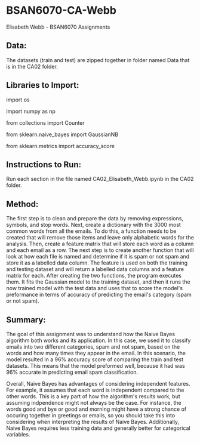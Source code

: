 # BSAN6070-CA-Webb
Elisabeth Webb - BSAN6070 Assignments

## Data: ##

The datasets (train and test) are zipped together in folder named Data that is in the CA02 folder. 

## Libraries to Import: ##

import os

import numpy as np

from collections import Counter

from sklearn.naive_bayes import GaussianNB

from sklearn.metrics import accuracy_score

## Instructions to Run: ##

Run each section in the file named CA02_Elisabeth_Webb.ipynb in the CA02 folder. 

## Method: ##
The first step is to clean and prepare the data by removing expressions, symbols, and stop words. Next, create a dictionary with the 3000 most common words from all the emails. To do this, a function needs to be created that will remove those items and leave only alphabetic words for the analysis. Then, create a feature matrix that will store each word as a column and each email as a row. The next step is to create another function that will look at how each file is named and determine if it is spam or not spam and store it as a labelled data column. The feature is used on both the training and testing dataset and will return a labelled data columns and a feature matrix for each. After creating the two functions, the program executes them. It fits the Gaussian model to the training dataset, and then it runs the now trained model with the test data and uses that to score the model's preformance in terms of accuracy of predicting the email's category (spam or not spam). 

## Summary: ##
The goal of this assignment was to understand how the Naive Bayes algorithm both works and its application. In this case, we used it to classify emails into two different categories, spam and not spam, based on the words and how many times they appear in the email. In this scenario, the model resulted in a 96% accuracy score of comparing the train and test datasets. This means that the model preformed well, because it had was 96% accurate in predicting email spam classification. 

Overall, Naive Bayes has advantages of considering independent features. For example, it assumes that each word is independent compared to the other words. This is a key part of how the algorithm's results work, but assuming indpendence might not always be the case. For instance, the words good and bye or good and morning might have a strong chance of occuring together in greetings or emails, so you should take this into considering when interpreting the results of Naive Bayes. Additionally, Naive Bayes requires less training data and generally better for categorical variables. 
